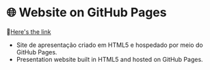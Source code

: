 # 🌐 Website on GitHub Pages

🔗[Here's the link](https://jpedrorodrigues.github.io/site-github-pages/)

 * Site de apresentação criado em HTML5 e hospedado por meio do GitHub Pages.
 * Presentation website built in HTML5 and hosted on GitHub Pages.
 
